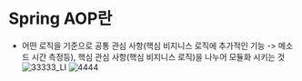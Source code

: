 __Spring AOP란__
===================
- 어떤 로직을 기준으로 공통 관심 사항(핵심 비지니스 로직에 추가적인 기능 -> 메소드 시간 측정등), 핵심 관심 사항(핵심 비지니스 로직)을 나누어 모듈화 시키는 것
![33333_LI](https://user-images.githubusercontent.com/96917871/152482171-43ff9207-8d81-4133-a776-64b16b0a474f.jpg)
![4444](https://user-images.githubusercontent.com/96917871/152482228-9eb665fe-4506-4333-9aaf-319a313ba643.PNG)

